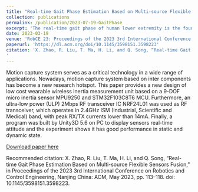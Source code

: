 ```yaml
---
title: "Real-time Gait Phase Estimation Based on Multi-source Flexible Sensors Fusion"
collection: publications
permalink: /publication/2023-07-19-GaitPhase
excerpt: 'The real-time gait phase of human lower extremity is the foundation for wearable robots to provide precise and complex assistance strategies in human-robot interaction. In addition to strengths in estimation performance, it is crucial to make the devices portable and user-friendly that can drive the adoption in the unstructured environments. In this paper, we present an online continuous gait phase estimation system based on multi-source flexible sensors that address this issue. Specifically, we utilize two soft bend sensors mounted around the hip joint and a set of flexible pressure sensors mounted on the bottom of the foot to track the real-time motion of the lower limbs. The adaptive nonlinear frequency oscillators (ANFOs) are used to couple with the captured motion to generate a sequential, linearly growing gait phase. Moreover, heel strike events are detected to calculate phase shift and synchronize the phase with practical action. A uniform walking experiment validates the performance of the proposed method. The experiment results demonstrate that our approach could provide accurate gait phase information and has the potential to improve the interaction transparency of exoskeleton robots in the future.'
date: 2023-03-19
venue: 'RobCE 23: Proceedings of the 2023 3rd International Conference on Robotics and Control Engineering'
paperurl: 'https://dl.acm.org/doi/10.1145/3598151.3598223'
citation: 'X. Zhao, R. Liu, T. Ma, H. Li, and Q. Song, “Real-time Gait Phase Estimation Based on Multi-source Flexible Sensors Fusion,” in Proceedings of the 2023 3rd International Conference on Robotics and Control Engineering, Nanjing China: ACM, May 2023, pp. 113–118. doi: 10.1145/3598151.3598223.
'
---
```

Motion capture system serves as a critical technology in a wide range of applications. Nowadays, motion capture system based on inter components has become a new research hotspot. This paper provides a new design of low cost wearable wireless inertia measurement unit based on a 9-DOF micro inertia sensor MPU9250 and STM32F103C8T6 MCU. Furthermore, an ultra-low power (ULP) 2Mbps RF transceiver IC NRF24L01 was used as RF transceiver, which operates in 2.4GHz ISM (Industrial, Scientific and Medical) band, with peak RX/TX currents lower than 14mA. Finally, a program was built by Unity3D 5.6 on PC to display sensors real-time attitude and the experiment shows it has good performance in static and dynamic state.

[Download paper here](https://dl.acm.org/doi/10.1145/3598151.3598223)

Recommended citation: X. Zhao, R. Liu, T. Ma, H. Li, and Q. Song, “Real-time Gait Phase Estimation Based on Multi-source Flexible Sensors Fusion,” in Proceedings of the 2023 3rd International Conference on Robotics and Control Engineering, Nanjing China: ACM, May 2023, pp. 113–118. doi: 10.1145/3598151.3598223.


